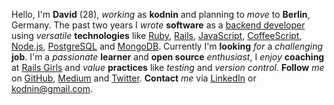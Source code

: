 Hello, I'm **David** (28), *working* as **kodnin** and planning to *move* to **Berlin**, Germany. The past two years I *wrote* **software** as a [backend developer](http://www.inspire.nl) using *versatile* **technologies** like [Ruby](https://www.ruby-lang.org), [Rails](http://rubyonrails.org), [JavaScript](https://developer.mozilla.org/en-US/docs/Web/JavaScript), [CoffeeScript](http://coffeescript.org), [Node.js](http://nodejs.org), [PostgreSQL](http://www.postgresql.org) and [MongoDB](http://www.mongodb.org). Currently I'm **looking** *for* a *challenging* **job**. I'm a *passionate* **learner** and **open source** *enthusiast*, I *enjoy* **coaching** at [Rails Girls](http://railsgirls.com) and *value* **practices** like *testing* and *version control*. **Follow** *me* on [GitHub](https://github.com/kodnin), [Medium](https://medium.com/@kodnin) and [Twitter](https://twitter.com/kodnin). **Contact** *me* via [LinkedIn](http://www.linkedin.com/pub/david-boot/96/528/ba0) or [kodnin@gmail.com](mailto:kodnin@gmail.com).
